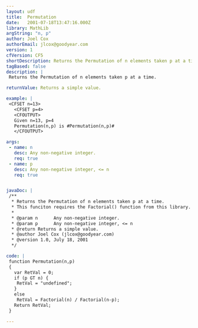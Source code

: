 ```yaml
---
layout: udf
title:  Permutation
date:   2001-07-18T13:47:16.000Z
library: MathLib
argString: "n, p"
author: Joel Cox
authorEmail: jlcox@goodyear.com
version: 1
cfVersion: CF5
shortDescription: Returns the Permutation of n elements taken p at a time.
tagBased: false
description: |
 Returns the Permutation of n elements taken p at a time.

returnValue: Returns a simple value.

example: |
 <CFSET n=13>
   <CFSET p=4>
   <CFOUTPUT>
   Given n=13, p=4
   Permutation(n,p) is #Permutation(n,p)#
   </CFOUTPUT>

args:
 - name: n
   desc: Any non-negative integer.
   req: true
 - name: p
   desc: Any non-negative integer, <= n
   req: true


javaDoc: |
 /**
  * Returns the Permutation of n elements taken p at a time.
  * This funciton requires the Factorial() function from this library.
  * 
  * @param n      Any non-negative integer. 
  * @param p      Any non-negative integer, <= n 
  * @return Returns a simple value. 
  * @author Joel Cox (jlcox@goodyear.com) 
  * @version 1.0, July 18, 2001 
  */

code: |
 function Permutation(n,p)
 {
   var RetVal = 0;
   if (p GT n) {
    RetVal = "undefined";
   }
   else
    RetVal = Factorial(n) / Factorial(n-p);  
   Return RetVal;
 }

---
```


